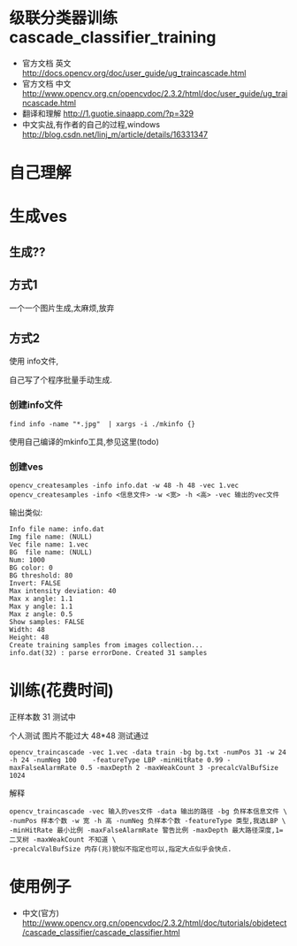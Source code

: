 # 级联分类器训练 cascade_classifier_training

* 官方文档 英文 http://docs.opencv.org/doc/user_guide/ug_traincascade.html
* 官方文档 中文 http://www.opencv.org.cn/opencvdoc/2.3.2/html/doc/user_guide/ug_traincascade.html
* 翻译和理解 http://1.guotie.sinaapp.com/?p=329
* 中文实战,有作者的自己的过程,windows http://blog.csdn.net/linj_m/article/details/16331347

# 自己理解

# 生成ves

## 生成??

## 方式1

一个一个图片生成,太麻烦,放弃

## 方式2

使用 info文件,

自己写了个程序批量手动生成.

### 创建info文件

    find info -name "*.jpg"  | xargs -i ./mkinfo {}

使用自己编译的mkinfo工具,参见这里(todo)

### 创建ves

    opencv_createsamples -info info.dat -w 48 -h 48 -vec 1.vec
    opencv_createsamples -info <信息文件> -w <宽> -h <高> -vec 输出的vec文件

输出类似:
```
Info file name: info.dat
Img file name: (NULL)
Vec file name: 1.vec
BG  file name: (NULL)
Num: 1000
BG color: 0
BG threshold: 80
Invert: FALSE
Max intensity deviation: 40
Max x angle: 1.1
Max y angle: 1.1
Max z angle: 0.5
Show samples: FALSE
Width: 48
Height: 48
Create training samples from images collection...
info.dat(32) : parse errorDone. Created 31 samples
```


# 训练(花费时间)
正样本数 31 测试中

个人测试 图片不能过大 48*48 测试通过
```
opencv_traincascade -vec 1.vec -data train -bg bg.txt -numPos 31 -w 24 -h 24 -numNeg 100    -featureType LBP -minHitRate 0.99 -maxFalseAlarmRate 0.5 -maxDepth 2 -maxWeakCount 3 -precalcValBufSize 1024
```
解释
```
opencv_traincascade -vec 输入的ves文件 -data 输出的路径 -bg 负样本信息文件 \
-numPos 样本个数 -w 宽 -h 高 -numNeg 负样本个数 -featureType 类型,我选LBP \
-minHitRate 最小比例 -maxFalseAlarmRate 警告比例 -maxDepth 最大路径深度,1=二叉树 -maxWeakCount 不知道 \
-precalcValBufSize 内存(兆)貌似不指定也可以,指定大点似乎会快点.
```

# 使用例子 

* 中文(官方)  http://www.opencv.org.cn/opencvdoc/2.3.2/html/doc/tutorials/objdetect/cascade_classifier/cascade_classifier.html